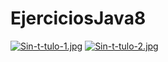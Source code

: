 # EjerciciosJava8
[![Sin-t-tulo-1.jpg](https://i.postimg.cc/hPFkPCHn/Sin-t-tulo-1.jpg)](https://postimg.cc/NL4JdxsC)
[![Sin-t-tulo-2.jpg](https://i.postimg.cc/XY9H14JB/Sin-t-tulo-2.jpg)](https://postimg.cc/rDFNK65q)

